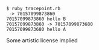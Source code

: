 ```
$ ruby tracepoint.rb
 -> 70157099873860
70157099873860 hello B
70157099873860 -> 70157099873680
70157099873680 hello A
```
Some artistic license implied
